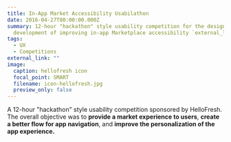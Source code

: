 ```yaml
---
title: In-App Market Accessibility Usabilathon
date: 2016-04-27T00:00:00.000Z
summary: 12-hour "hackathon" style usability competition for the design and
  development of improving in-app Marketplace accessibility `external_link`.
tags:
  - UX
  - Competitions
external_link: ""
image:
  caption: hellofresh icon
  focal_point: SMART
  filename: icon-hellofresh.jpg
  preview_only: false
---
```

A 12-hour "hackathon" style usability competition sponsored by HelloFresh. The overall objective was to **provide a market experience to users**, **create a better flow for app navigation**, and **improve the personalization of the app experience.**
